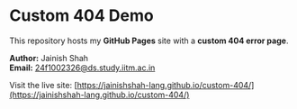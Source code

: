 # Custom 404 Demo

This repository hosts my **GitHub Pages** site with a **custom 404 error page**.

**Author:** Jainish Shah  
**Email:** 24f1002326@ds.study.iitm.ac.in  

Visit the live site: [https://jainishshah-lang.github.io/custom-404/](https://jainishshah-lang.github.io/custom-404/)
